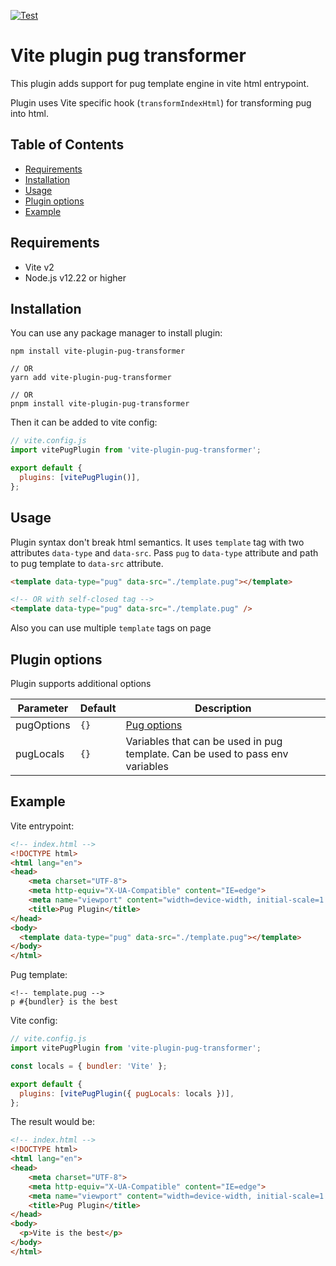 [![Test](https://github.com/TheSeally/vite-plugin-pug-transformer/actions/workflows/test.yml/badge.svg)](https://github.com/TheSeally/vite-plugin-pug-transformer/actions/workflows/test.yml)

# Vite plugin pug transformer
This plugin adds support for pug template engine in vite html entrypoint.

Plugin uses Vite specific hook (`transformIndexHtml`) for transforming pug into html.

## Table of Contents
- [Requirements](#requirements)
- [Installation](#installation)
- [Usage](#usage)
- [Plugin options](#plugin-options)
- [Example](#example)


## Requirements
- Vite v2
- Node.js v12.22 or higher

## Installation
You can use any package manager to install plugin:

```
npm install vite-plugin-pug-transformer

// OR
yarn add vite-plugin-pug-transformer

// OR
pnpm install vite-plugin-pug-transformer
```

Then it can be added to vite config:

```js
// vite.config.js
import vitePugPlugin from 'vite-plugin-pug-transformer';

export default {
  plugins: [vitePugPlugin()],
};
```

## Usage
Plugin syntax don't break html semantics.
It uses `template` tag with two attributes `data-type` and `data-src`.
Pass `pug` to `data-type` attribute and path to pug template to `data-src` attribute.

```html
<template data-type="pug" data-src="./template.pug"></template>

<!-- OR with self-closed tag -->
<template data-type="pug" data-src="./template.pug" />
```

Also you can use multiple `template` tags on page

## Plugin options
Plugin supports additional options

| Parameter  | Default | Description
| ---------- | ------- | -----------
| pugOptions | `{}`    | [Pug options](https://pugjs.org/api/reference.html#options)
| pugLocals  | `{}`    | Variables that can be used in pug template. Can be used to pass env variables

## Example
Vite entrypoint:

```html
<!-- index.html -->
<!DOCTYPE html>
<html lang="en">
<head>
    <meta charset="UTF-8">
    <meta http-equiv="X-UA-Compatible" content="IE=edge">
    <meta name="viewport" content="width=device-width, initial-scale=1.0">
    <title>Pug Plugin</title>
</head>
<body>
  <template data-type="pug" data-src="./template.pug"></template>
</body>
</html>
```
Pug template:
```
<!-- template.pug -->
p #{bundler} is the best
```

Vite config:
```js
// vite.config.js
import vitePugPlugin from 'vite-plugin-pug-transformer';

const locals = { bundler: 'Vite' };

export default {
  plugins: [vitePugPlugin({ pugLocals: locals })],
};
```

The result would be:
```html
<!-- index.html -->
<!DOCTYPE html>
<html lang="en">
<head>
    <meta charset="UTF-8">
    <meta http-equiv="X-UA-Compatible" content="IE=edge">
    <meta name="viewport" content="width=device-width, initial-scale=1.0">
    <title>Pug Plugin</title>
</head>
<body>
  <p>Vite is the best</p>
</body>
</html>
```
